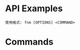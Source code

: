# API Examples

<!-- <p>使用格式: fnm [OPTIONS] <COMMAND></p> -->

```
使用格式: fnm [OPTIONS] <COMMAND>
```

# Commands

<FunctionsList />

<!-- `list-remote` 列出所有远程 Node.js 版本[别名:ls-remote]
list 列出所有本地安装的 Node.js 版本[别名:ls]
install 安装一个新的 Node.js 版本
use 更改 Node.js 版本
env 查看并设置 fnm 所需的环境变量
completions 将 shell 完成打印到 stdout
alias 将版本别名为通用名称
unalias Remove an alias definition
default 将某个版本设置为默认版本
current 打印当前 Node.js 版本
exec 在 fnm 上下文中运行命令
uninstall 卸载 Node.js 版本
help 打印此消息或给定子命令的帮助 -->

<!-- ### Options

--node-dist-mirror <NODE_DIST_MIRROR>
--fnm-dir <BASE_DIR>
--log-level <LOG_LEVEL>
--arch <ARCH>
--version-file-strategy <VERSION_FILE_STRATEGY>
--corepack-enabled
--resolve-engines
-h, --help
-V, --version -->
